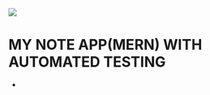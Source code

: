  ![](https://github.com/ekpangmichael/github-ci/workflows/CI/badge.svg)

# MY NOTE APP(MERN) WITH AUTOMATED TESTING
 - 

